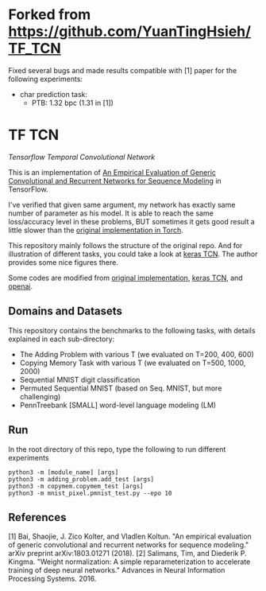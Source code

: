 # Forked from https://github.com/YuanTingHsieh/TF_TCN

Fixed several bugs and made results compatible with [1] paper for the following experiments:

 * char prediction task:
    * PTB: 1.32 bpc (1.31 in [1])

# TF TCN
*Tensorflow Temporal Convolutional Network*

This is an implementation of [An Empirical Evaluation of Generic Convolutional and Recurrent Networks for Sequence Modeling](https://arxiv.org/abs/1803.01271) in TensorFlow.

I've verified that given same argument, my network has exactly same number of parameter as his model. It is able to reach the same loss/accuracy level in these problems, BUT sometimes it gets good result a little slower than the [original implementation in Torch](https://github.com/locuslab/TCN).

This repository mainly follows the structure of the original repo. And for illustration of different tasks, you could take a look at [keras TCN](https://github.com/philipperemy/keras-tcn). The author provides some nice figures there.

Some codes are modified from [original implementation](https://github.com/locuslab/TCN), [keras TCN](https://github.com/philipperemy/keras-tcn), and [openai](https://github.com/openai/weightnorm/tree/master/tensorflow).


## Domains and Datasets
This repository contains the benchmarks to the following tasks, with details explained in each sub-directory:

  - The Adding Problem with various T (we evaluated on T=200, 400, 600)
  - Copying Memory Task with various T (we evaluated on T=500, 1000, 2000)
  - Sequential MNIST digit classification
  - Permuted Sequential MNIST (based on Seq. MNIST, but more challenging)
  - PennTreebank [SMALL] word-level language modeling (LM)
    
## Run
In the root directory of this repo, type the following to run different experiments
```
python3 -m [module_name] [args]
python3 -m adding_problem.add_test [args]
python3 -m copymem.copymem_test [args]
python3 -m mnist_pixel.pmnist_test.py --epo 10
```

## References
[1] Bai, Shaojie, J. Zico Kolter, and Vladlen Koltun. "An empirical evaluation of generic convolutional and recurrent networks for sequence modeling." arXiv preprint arXiv:1803.01271 (2018).
[2] Salimans, Tim, and Diederik P. Kingma. "Weight normalization: A simple reparameterization to accelerate training of deep neural networks." Advances in Neural Information Processing Systems. 2016.

